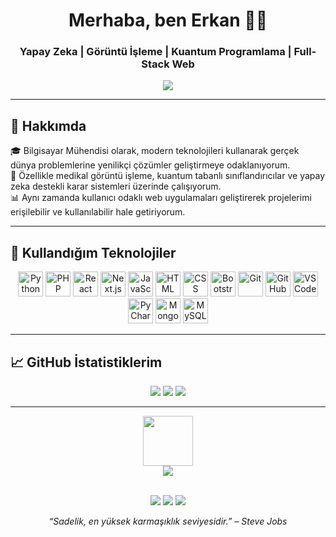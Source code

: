<h1 align="center">Merhaba, ben Erkan 👨‍💻</h1>
<h3 align="center">Yapay Zeka | Görüntü İşleme | Kuantum Programlama | Full-Stack Web</h3>

<p align="center">
  <img src="https://readme-typing-svg.herokuapp.com/?lines=Bilgisayar+Mühendisi+%7C+AI+Araştırmacısı;Derin+Öğrenme+Tutkunu;Sürekli+Öğrenen+ve+Üreten&center=true&width=500&height=45" />
</p>

---

## 🚀 Hakkımda

🎓 Bilgisayar Mühendisi olarak, modern teknolojileri kullanarak gerçek dünya problemlerine yenilikçi çözümler geliştirmeye odaklanıyorum.  
🧠 Özellikle medikal görüntü işleme, kuantum tabanlı sınıflandırıcılar ve yapay zeka destekli karar sistemleri üzerinde çalışıyorum.  
📊 Aynı zamanda kullanıcı odaklı web uygulamaları geliştirerek projelerimi erişilebilir ve kullanılabilir hale getiriyorum.

---

## 🧰 Kullandığım Teknolojiler

<p align="center">
  <img src="https://cdn.jsdelivr.net/gh/devicons/devicon/icons/python/python-original.svg" height="40" alt="Python" title="Python" />
  <img src="https://cdn.jsdelivr.net/gh/devicons/devicon/icons/php/php-original.svg" height="40" alt="PHP" title="PHP" />
  <img src="https://cdn.jsdelivr.net/gh/devicons/devicon/icons/react/react-original.svg" height="40" alt="React" title="React" />
  <img src="https://cdn.jsdelivr.net/gh/devicons/devicon/icons/nextjs/nextjs-original.svg" height="40" alt="Next.js" title="Next.js" />
  <img src="https://cdn.jsdelivr.net/gh/devicons/devicon/icons/javascript/javascript-original.svg" height="40" alt="JavaScript" title="JavaScript" />
  <img src="https://cdn.jsdelivr.net/gh/devicons/devicon/icons/html5/html5-original.svg" height="40" alt="HTML" title="HTML" />
  <img src="https://cdn.jsdelivr.net/gh/devicons/devicon/icons/css3/css3-original.svg" height="40" alt="CSS" title="CSS" />
  <img src="https://cdn.jsdelivr.net/gh/devicons/devicon/icons/bootstrap/bootstrap-original.svg" height="40" alt="Bootstrap" title="Bootstrap" />
  <img src="https://cdn.jsdelivr.net/gh/devicons/devicon/icons/git/git-original.svg" height="40" alt="Git" title="Git" />
  <img src="https://cdn.jsdelivr.net/gh/devicons/devicon/icons/github/github-original.svg" height="40" alt="GitHub" title="GitHub" />
  <img src="https://cdn.jsdelivr.net/gh/devicons/devicon/icons/vscode/vscode-original.svg" height="40" alt="VS Code" title="VS Code" />
  <img src="https://cdn.jsdelivr.net/gh/devicons/devicon/icons/pycharm/pycharm-original.svg" height="40" alt="PyCharm" title="PyCharm" />
  <img src="https://cdn.jsdelivr.net/gh/devicons/devicon/icons/mongodb/mongodb-original.svg" height="40" alt="MongoDB" title="MongoDB" />
  <img src="https://cdn.jsdelivr.net/gh/devicons/devicon/icons/mysql/mysql-original.svg" height="40" alt="MySQL" title="MySQL" />
</p>

---

## 📈 GitHub İstatistiklerim

<p align="center">
  <img src="https://github-readme-stats.vercel.app/api?username=cengerkan&show_icons=true&theme=radical" />
  <img src="https://github-readme-streak-stats.herokuapp.com/?user=cengerkan&theme=radical" />
  <img src="https://github-readme-stats.vercel.app/api/top-langs/?username=cengerkan&layout=compact&theme=radical" />
</p>

---


<div align="center">
  <a href="https://akbis.osmaniye.edu.tr/@erkandeveci" target="_blank">
    <img src="https://upload.wikimedia.org/wikipedia/tr/8/84/Osmaniye_Korkut_Ata_%C3%9Cniversitesi.jpg" height="80">
    <br>
    <img src="https://img.shields.io/badge/AkademikBilgi%20Sistemi-Ziyaret%20Et-darkred?style=for-the-badge">
  </a>
</div>
<br>

<p align="center"> <a href="mailto:erkandeveciceng@gmail.com"><img src="https://img.shields.io/badge/Eposta-Darkblue?style=for-the-badge&logo=gmail&logoColor=white"/></a> <a href="https://tr.linkedin.com/in/erkan-deveci-364257a8"><img src="https://img.shields.io/badge/LinkedIn-blue?style=for-the-badge&logo=linkedin&logoColor=white"/></a> <a href="https://github.com/cengerkan"><img src="https://img.shields.io/badge/GitHub-000?style=for-the-badge&logo=github&logoColor=white"/></a> </p>


<p align="center"><i>“Sadelik, en yüksek karmaşıklık seviyesidir.” – Steve Jobs</i></p>
